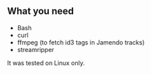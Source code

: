 ## What you need

* Bash
* curl
* ffmpeg (to fetch id3 tags in Jamendo tracks)
* streamripper

It was tested on Linux only.

